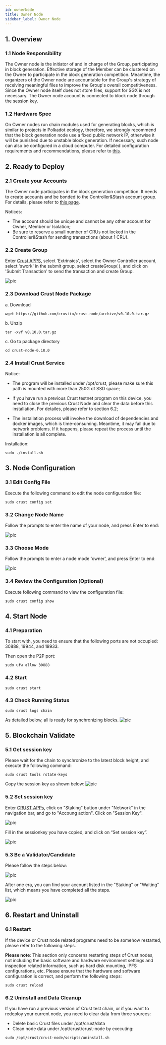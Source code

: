 ```yaml
---
id: ownerNode
title: Owner Node
sidebar_label: Owner Node
---
```


## 1. Overview

### 1.1 Node Responsibility

The Owner node is the initiator of and in charge of the Group, participating in block generation. Effective storage of the Member can be clustered on the Owner to participate in the block generation competition. Meantime, the organizers of the Owner node are accountable for the Group's strategy of receiving meaningful files to improve the Group's overall competitiveness. Since the Owner node itself does not store files, support for SGX is not necessary. The Owner node account is connected to block node through the session key. 

### 1.2 Hardware Spec

On Owner nodes run chain modules used for generating blocks, which is  similar to projects in Polkadot ecology, therefore, we strongly recommend that the block generation node use a fixed public network IP, otherwise it will be punished due to unstable block generation. If necessary, such node can also be configured in a cloud computer.  For detailed configuration requirements and recommendations, please refer to [this](node-Hard-wareSpec.md).

## 2. Ready to Deploy

### 2.1 Create your Accounts

The Owner node participates in the block generation competition. It needs to create accounts and be bonded to the Controller&Stash account group. For details, please refer to [this page](new-bond.md). 

Notices:

* The account should be unique and cannot be any other account for Owner, Member or Isolation;
* Be sure to reserve a small number of CRUs not locked in the Controller&Stash for sending transactions (about 1 CRU).

### 2.2 Create Group

Enter [Crust APPS](https://apps.crust.network/#/explorer), select 'Extrinsics', select the Owner Controller account, select 'swork' in the submit group, select createGroup( ), and click on 'Submit Transaction' to send the transaction and create Group.

![pic](assets/mining/create_group.png)

### 2.3 Download Crust Node Package

a. Download

```plain
wget https://github.com/crustio/crust-node/archive/v0.10.0.tar.gz
```
b. Unzip
```plain
tar -xvf v0.10.0.tar.gz
```
c. Go to package directory
```plain
cd crust-node-0.10.0
```
### 2.4 Install Crust Service

Notice:

* The program will be installed under /opt/crust, please make sure this path is mounted with more than 250G of SSD space;

* If you have run a previous Crust testnet program on this device, you need to close the previous Crust Node and clear the data before this installation. For detailes, please refer to section 6.2;

* The installation process will involve the download of dependencies and docker images, which is time-consuming. Meantime, it may fail due to network problems. If it happens, please repeat the process until the installation is all complete.

Installation:

```plain
sudo ./install.sh
```
## 3. Node Configuration

### 3.1 Edit Config File

Execute the following command to edit the node configuration file:

```plain
sudo crust config set
```
### 3.2 Change Node Name

Follow the prompts to enter the name of your node, and press Enter to end:

![pic](assets/mining/owner_name.png)

### 3.3 Choose Mode

Follow the prompts to enter a node mode 'owner', and press Enter to end:

![pic](assets/mining/owner_mode.png)

### 3.4 Review the Configuration (Optional)

Execute following command to view the configuration file:

```plain
sudo crust config show
```
## 4. Start Node

### 4.1 Preparation

To start with, you need to ensure that the following ports are not occupied: 30888, 19944, and 19933.

Then open the P2P port:

```plain
sudo ufw allow 30888
```
### 4.2 Start

```plain
sudo crust start 
```
### 4.3 Check Running Status

```plain
sudo crust logs chain
```
As detailed below, all is ready for synchronizing blocks. 
![pic](assets/mining/owner_all_run.png)

## 5. Blockchain Validate

### 5.1 Get session key

Please wait for the chain to synchronize to the latest block height, and execute the following command:

```plain
sudo crust tools rotate-keys
```
Copy the session key as shown below:
![pic](assets/mining/gen_sessionkey.png)

### 5.2  Set session key

Enter [CRUST APPs](https://apps.crust.network/), click on "Staking" button under "Network" in the navigation bar, and go to "Accoung action". Click on "Session Key".

![pic](assets/mining/set_sessionkey1.png)

Fill in the sessionkey you have copied, and click on “Set session key”.

![pic](assets/mining/set_sessionkey2.png)


### 5.3 Be a Validator/Candidate

Please follow the steps below:

![pic](assets/mining/be_validator1.png)

After one era, you can find your account listed in the "Staking" or "Waiting" list, which means you have completed all the steps.

![pic](assets/mining/be_validator2.png)


## 6. Restart and Uninstall

### 6.1 Restart

If the device or Crust node related programs need to be somehow restarted, please refer to the following steps. 

**Please note**: This section only concerns restarting steps of Crust nodes, not including the basic software and hardware environment settings and inspection related information, such as hard disk mounting, IPFS configurations, etc. Please ensure that the hardware and software configuration is correct, and perform the following steps:

```plain
sudo crust reload
```
### 6.2 Uninstall and Data Cleanup

If you have run a previous version of Crust test chain, or if you want to redeploy your current node, you need to clear data from three sources:

* Delete basic Crust files under /opt/crust/data
* Clean node data under /opt/crust/crust-node by executing:

```plain
sudo /opt/crust/crust-node/scripts/uninstall.sh
```
